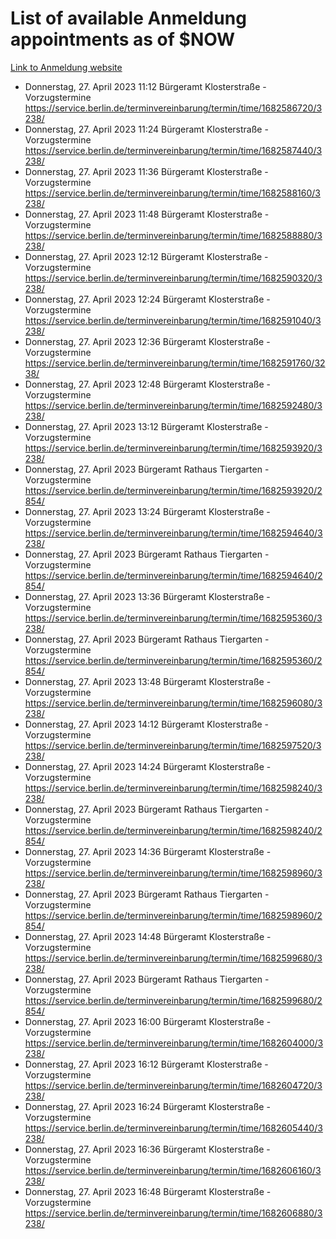 # List of available Anmeldung appointments as of $NOW
[Link to Anmeldung website](https://service.berlin.de/terminvereinbarung/termin/tag.php?termin=1&anliegen[]=120686&dienstleisterlist=122210,122217,327316,122219,327312,122227,327314,122231,327346,122243,327348,122254,122252,329742,122260,329745,122262,329748,122271,327278,122273,327274,122277,327276,330436,122280,327294,122282,327290,122284,327292,122291,327270,122285,327266,122286,327264,122296,327268,150230,329760,122297,327286,122294,327284,122312,329763,122314,329775,122304,327330,122311,327334,122309,327332,317869,122281,327352,122279,329772,122283,122276,327324,122274,327326,122267,329766,122246,327318,122251,327320,122257,327322,122208,327298,122226,327300&herkunft=http%3A%2F%2Fservice.berlin.de%2Fdienstleistung%2F120686%2F)
- Donnerstag, 27. April 2023 11:12 Bürgeramt Klosterstraße - Vorzugstermine https://service.berlin.de/terminvereinbarung/termin/time/1682586720/3238/
- Donnerstag, 27. April 2023 11:24 Bürgeramt Klosterstraße - Vorzugstermine https://service.berlin.de/terminvereinbarung/termin/time/1682587440/3238/
- Donnerstag, 27. April 2023 11:36 Bürgeramt Klosterstraße - Vorzugstermine https://service.berlin.de/terminvereinbarung/termin/time/1682588160/3238/
- Donnerstag, 27. April 2023 11:48 Bürgeramt Klosterstraße - Vorzugstermine https://service.berlin.de/terminvereinbarung/termin/time/1682588880/3238/
- Donnerstag, 27. April 2023 12:12 Bürgeramt Klosterstraße - Vorzugstermine https://service.berlin.de/terminvereinbarung/termin/time/1682590320/3238/
- Donnerstag, 27. April 2023 12:24 Bürgeramt Klosterstraße - Vorzugstermine https://service.berlin.de/terminvereinbarung/termin/time/1682591040/3238/
- Donnerstag, 27. April 2023 12:36 Bürgeramt Klosterstraße - Vorzugstermine https://service.berlin.de/terminvereinbarung/termin/time/1682591760/3238/
- Donnerstag, 27. April 2023 12:48 Bürgeramt Klosterstraße - Vorzugstermine https://service.berlin.de/terminvereinbarung/termin/time/1682592480/3238/
- Donnerstag, 27. April 2023 13:12 Bürgeramt Klosterstraße - Vorzugstermine https://service.berlin.de/terminvereinbarung/termin/time/1682593920/3238/
- Donnerstag, 27. April 2023  Bürgeramt Rathaus Tiergarten - Vorzugstermine https://service.berlin.de/terminvereinbarung/termin/time/1682593920/2854/
- Donnerstag, 27. April 2023 13:24 Bürgeramt Klosterstraße - Vorzugstermine https://service.berlin.de/terminvereinbarung/termin/time/1682594640/3238/
- Donnerstag, 27. April 2023  Bürgeramt Rathaus Tiergarten - Vorzugstermine https://service.berlin.de/terminvereinbarung/termin/time/1682594640/2854/
- Donnerstag, 27. April 2023 13:36 Bürgeramt Klosterstraße - Vorzugstermine https://service.berlin.de/terminvereinbarung/termin/time/1682595360/3238/
- Donnerstag, 27. April 2023  Bürgeramt Rathaus Tiergarten - Vorzugstermine https://service.berlin.de/terminvereinbarung/termin/time/1682595360/2854/
- Donnerstag, 27. April 2023 13:48 Bürgeramt Klosterstraße - Vorzugstermine https://service.berlin.de/terminvereinbarung/termin/time/1682596080/3238/
- Donnerstag, 27. April 2023 14:12 Bürgeramt Klosterstraße - Vorzugstermine https://service.berlin.de/terminvereinbarung/termin/time/1682597520/3238/
- Donnerstag, 27. April 2023 14:24 Bürgeramt Klosterstraße - Vorzugstermine https://service.berlin.de/terminvereinbarung/termin/time/1682598240/3238/
- Donnerstag, 27. April 2023  Bürgeramt Rathaus Tiergarten - Vorzugstermine https://service.berlin.de/terminvereinbarung/termin/time/1682598240/2854/
- Donnerstag, 27. April 2023 14:36 Bürgeramt Klosterstraße - Vorzugstermine https://service.berlin.de/terminvereinbarung/termin/time/1682598960/3238/
- Donnerstag, 27. April 2023  Bürgeramt Rathaus Tiergarten - Vorzugstermine https://service.berlin.de/terminvereinbarung/termin/time/1682598960/2854/
- Donnerstag, 27. April 2023 14:48 Bürgeramt Klosterstraße - Vorzugstermine https://service.berlin.de/terminvereinbarung/termin/time/1682599680/3238/
- Donnerstag, 27. April 2023  Bürgeramt Rathaus Tiergarten - Vorzugstermine https://service.berlin.de/terminvereinbarung/termin/time/1682599680/2854/
- Donnerstag, 27. April 2023 16:00 Bürgeramt Klosterstraße - Vorzugstermine https://service.berlin.de/terminvereinbarung/termin/time/1682604000/3238/
- Donnerstag, 27. April 2023 16:12 Bürgeramt Klosterstraße - Vorzugstermine https://service.berlin.de/terminvereinbarung/termin/time/1682604720/3238/
- Donnerstag, 27. April 2023 16:24 Bürgeramt Klosterstraße - Vorzugstermine https://service.berlin.de/terminvereinbarung/termin/time/1682605440/3238/
- Donnerstag, 27. April 2023 16:36 Bürgeramt Klosterstraße - Vorzugstermine https://service.berlin.de/terminvereinbarung/termin/time/1682606160/3238/
- Donnerstag, 27. April 2023 16:48 Bürgeramt Klosterstraße - Vorzugstermine https://service.berlin.de/terminvereinbarung/termin/time/1682606880/3238/
